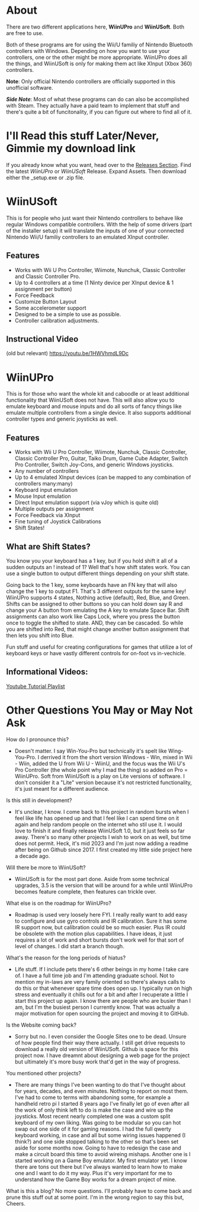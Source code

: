 # About
There are two different applications here, **WiinUPro** and **WiinUSoft**. Both are free to use.

Both of these programs are for using the Wii/U familiy of Nintendo Bluetooth controllers with Windows.
Depending on how you want to use your controllers, one or the other might be more appropriate.
WiinUPro does all the things, and WiinUSoft is only for making them act like XInput (Xbox 360) controllers.

**Note**: Only official Nintendo controllers are officially supported in this unofficial software.

***Side Note***: Most of what these programs can do can also be accomplished with Steam. They actually have a paid team to implement that stuff and there's quite a bit of funcitonality, if you can figure out where to find all of it.

# I'll Read this stuff Later/Never, Gimmie my download link
If you already know what you want, head over to the [Releases Section](https://github.com/KeyPuncher/WiinUPro/releases). 
Find the latest *WiinUPro* or *WiinUSoft* Release.
Expand Assets.
Then download either the \_setup.exe or .zip file.

# WiinUSoft
This is for people who just want their Nintendo controllers to behave like regular Windows compatible controllers.
With the help of some drivers (part of the installer setup) it will translate the inputs of one of your connected Nintendo Wii/U familiy controllers to an emulated XInput controller.

## Features
* Works with Wii U Pro Controller, Wiimote, Nunchuk, Classic Controller and Classic Controller Pro.
* Up to 4 controllers at a time (1 Ninty device per XInput device & 1 assignment per button)
* Force Feedback
* Customize Button Layout
* Some accelerometer support
* Designed to be a simple to use as possible.
* Controller calibration adjustments.

## Instructional Video
(old but relevant)
https://youtu.be/1HWVhmdL9Dc


# WiinUPro
This is for those who want the whole kit and caboodle or at least additional functionality that WiinUSoft does not have.
This will also allow you to emulate keyboard and mouse inputs and do all sorts of fancy things like emulate multiple controllers from a single device.
It also supports additional controller types and generic joysticks as well.

## Features
* Works with Wii U Pro Controller, Wiimote, Nunchuk, Classic Controller, Classic Controller Pro, Guitar, Taiko Drum, Game Cube Adapter, Switch Pro Controller, Switch Joy-Cons, and generic Windows joysticks.
* Any number of controllers
* Up to 4 emulated XInput devices (can be mapped to any combination of controllers many:many)
* Keyboard input emulation
* Mouse Input emulation
* Direct Input emulation support (via vJoy which is quite old)
* Multiple outputs per assignment
* Force Feedback via XInput
* Fine tuning of Joystick Calibrations
* Shift States!

## What are Shift States?
You know you your keyboard has a 1 key, but if you hold shift it all of a sudden outputs an ! instead of 1?
Well that's how shift states work. You can use a single button to output different things depending on your shift state.

Going back to the 1 key, some keyboards have an FN key that will also change the 1 key to output F1. That's 3 different outputs for the same key!
WiinUPro supports 4 states, Nothing active (default), Red, Blue, and Green.
Shifts can be assigned to other buttons so you can hold down say R and change your A button from emulating the A key to emulate Space Bar.
Shift assignments can also work like Caps Lock, where you press the button once to toggle the shifted to state.
AND, they can be cascaded. So while you are shifted into Red, that might change another button assignment that then lets you shift into Blue.

Fun stuff and useful for creating configurations for games that utilize a lot of keyboard keys or have vastly different controls for on-foot vs in-vechicle.

## Informational Videos:
[Youtube Tutorial Playlist](https://www.youtube.com/playlist?list=PLGGq1CxIWfVZkVLS2zDx1_O7VqjxdMHZ7)

# Other Questions You May or May Not Ask
How do I pronounce this?
* Doesn't matter. I say Win-You-Pro but technically it's spelt like Wing-You-Pro.
I derrived it from the short version Windows - Win, mixed in Wii - Wiin, added the U from Wii U - WiinU, and the focus was the Wii U's Pro Controller (the whole point why I mad the thing) so added on Pro = WiinUPro.
Soft from WiinUSoft is a play on Lite versions of software. I don't consider it a "Lite" version because it's not restricted functionality, it's just meant for a different audience.

Is this still in development?
* It's unclear, I know.
I come back to this project in random bursts when I feel like life has opened up and that I feel like I can spend time on it again and help random people on the internet who stil use it.
I would love to finish it and finally release WiinUSoft 1.0, but it just feels so far away. There's so many other projects I wish to work on as well, but time does not permit.
Heck, it's mid 2023 and I'm just now adding a readme after being on Github since 2017. I first created my little side project here a decade ago.

Will there be more to WiinUSoft?
* WiinUSoft is for the most part done. Aside from some technical upgrades, 3.5 is the version that will be around for a while until WiinUPro becomes feature complete, then features can trickle over.

What else is on the roadmap for WiinUPro?
* Roadmap is used very loosely here FYI.
I really really want to add easy to configure and use gyro controls and IR calibration.
Sure it has some IR support now, but calibration could be so much easier.
Plus IR could be obsolete with the motion plus capabilities.
I have ideas, it just requires a lot of work and short bursts don't work well for that sort of level of changes. I did start a branch though.

What's the reason for the long periods of hiatus?
* Life stuff. If I include pets there's 6 other beings in my home I take care of.
I have a full time job and I'm attending graduate school.
Not to mention my in-laws are very family oriented so there's always calls to do this or that whenever spare time does open up.
I typically run on high stress and eventually it chills out for a bit and after I recuperate a little I start this project up again.
I know there are people who are busier than I am, but I'm the busiest person I currently know.
That was actually a major motivation for open sourcing the project and moving it to GitHub.

Is the Website coming back?
* Sorry but no.
I even consider the Google Sites one to be dead. Unsure of how people find their way there actually.
I still get drive requests to download a really old version of WiinUSoft.
Github is space for this project now.
I have dreamnt about designing a web page for the project but ultimately it's more busy work that'd get in the way of progress.

You mentioned other projects?
* There are many things I've been wanting to do that I've thought about for years, decades, and even minutes.
Nothing to report on most them. I've had to come to terms with abandoning some, for example a handheld retro pi I started 8 years ago I've finally let go of even after all the work of only think left to do is make the case and wire up the joysticks.
Most recent nearly completed one was a custom split keyboard of my own liking.
Was going to be modular so you can hot swap out one side of it for gaming reasons.
I had the full qwerty keyboard working, in case and all but some wiring issues happened (I think?) and one side stopped talking to the other so that's been set aside for some months now.
Going to have to redesign the case and make a circuit board this time to avoid wireing mishaps.
Another one is I started working on a Game Boy emulator. My first emulator yet.
I know there are tons out there but I've always wanted to learn how to make one and I want to do it my way.
Plus it's very important for me to understand how the Game Boy works for a dream project of mine.

What is this a blog? No more questions. I'll probably have to come back and prune this stuff out at some point. I'm in the wrong region to say this but, Cheers.
